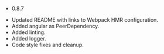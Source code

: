 * 0.8.7
- Updated README with links to Webpack HMR configuration.
- Added angular as PeerDependency.
- Added linting.
- Added logger.
- Code style fixes and cleanup.
